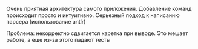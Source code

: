 Очень приятная архитектура самого приложения. Добавление команд происходит просто и интуитивно. 
Серьезный подход к написанию парсера (использование antlr)

Проблема:
некорректно сдвигается каретка при выводе. Это мешает работе, а еще из-за этого падают тесты